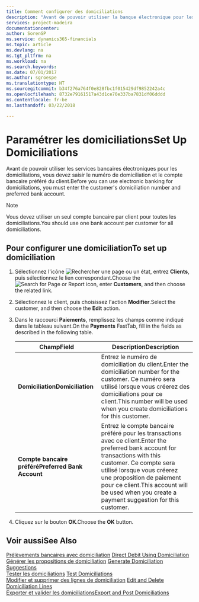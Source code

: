 ```yaml
---
title: Comment configurer des domiciliations
description: "Avant de pouvoir utiliser la banque électronique pour les domiciliations, vous devez entrer le compte bancaire préféré et le numéro de domiciliation du client."
services: project-madeira
documentationcenter: 
author: SorenGP
ms.service: dynamics365-financials
ms.topic: article
ms.devlang: na
ms.tgt_pltfrm: na
ms.workload: na
ms.search.keywords: 
ms.date: 07/01/2017
ms.author: sgroespe
ms.translationtype: HT
ms.sourcegitcommit: b34f276a764f0e828fbc1f015429df9852242a4c
ms.openlocfilehash: 8732e79161517a43d1ce70e337ba7831df06dddd
ms.contentlocale: fr-be
ms.lasthandoff: 03/22/2018

---
```

# <a name="set-up-domiciliations"></a><span data-ttu-id="0ff7a-103">Paramétrer les domiciliations</span><span class="sxs-lookup"><span data-stu-id="0ff7a-103">Set Up Domiciliations</span></span>
<span data-ttu-id="0ff7a-104">Avant de pouvoir utiliser les services bancaires électroniques pour les domiciliations, vous devez saisir le numéro de domiciliation et le compte bancaire préféré du client.</span><span class="sxs-lookup"><span data-stu-id="0ff7a-104">Before you can use electronic banking for domiciliations, you must enter the customer's domiciliation number and preferred bank account.</span></span>  

> [!NOTE]  
>  <span data-ttu-id="0ff7a-105">Vous devez utiliser un seul compte bancaire par client pour toutes les domiciliations.</span><span class="sxs-lookup"><span data-stu-id="0ff7a-105">You should use one bank account per customer for all domiciliations.</span></span>  

## <a name="to-set-up-domiciliation"></a><span data-ttu-id="0ff7a-106">Pour configurer une domiciliation</span><span class="sxs-lookup"><span data-stu-id="0ff7a-106">To set up domiciliation</span></span>  

1.  <span data-ttu-id="0ff7a-107">Sélectionnez l'icône ![Rechercher une page ou un état](../../media/ui-search/search_small.png "icône Rechercher une page ou un état"), entrez **Clients**, puis sélectionnez le lien correspondant.</span><span class="sxs-lookup"><span data-stu-id="0ff7a-107">Choose the ![Search for Page or Report](../../media/ui-search/search_small.png "Search for Page or Report icon") icon, enter **Customers**, and then choose the related link.</span></span>  
2.  <span data-ttu-id="0ff7a-108">Sélectionnez le client, puis choisissez l'action **Modifier**.</span><span class="sxs-lookup"><span data-stu-id="0ff7a-108">Select the customer, and then choose the **Edit** action.</span></span>  
3.  <span data-ttu-id="0ff7a-109">Dans le raccourci **Paiements**, remplissez les champs comme indiqué dans le tableau suivant.</span><span class="sxs-lookup"><span data-stu-id="0ff7a-109">On the **Payments** FastTab, fill in the fields as described in the following table.</span></span>  

    |<span data-ttu-id="0ff7a-110">Champ</span><span class="sxs-lookup"><span data-stu-id="0ff7a-110">Field</span></span>|<span data-ttu-id="0ff7a-111">Description</span><span class="sxs-lookup"><span data-stu-id="0ff7a-111">Description</span></span>|  
    |---------------------------------|---------------------------------------|  
    |<span data-ttu-id="0ff7a-112">**Domiciliation**</span><span class="sxs-lookup"><span data-stu-id="0ff7a-112">**Domiciliation**</span></span>|<span data-ttu-id="0ff7a-113">Entrez le numéro de domiciliation du client.</span><span class="sxs-lookup"><span data-stu-id="0ff7a-113">Enter the domiciliation number for the customer.</span></span> <span data-ttu-id="0ff7a-114">Ce numéro sera utilisé lorsque vous créerez des domiciliations pour ce client.</span><span class="sxs-lookup"><span data-stu-id="0ff7a-114">This number will be used when you create domiciliations for this customer.</span></span>|  
    |<span data-ttu-id="0ff7a-115">**Compte bancaire préféré**</span><span class="sxs-lookup"><span data-stu-id="0ff7a-115">**Preferred Bank Account**</span></span>|<span data-ttu-id="0ff7a-116">Entrez le compte bancaire préféré pour les transactions avec ce client.</span><span class="sxs-lookup"><span data-stu-id="0ff7a-116">Enter the preferred bank account for transactions with this customer.</span></span> <span data-ttu-id="0ff7a-117">Ce compte sera utilisé lorsque vous créerez une proposition de paiement pour ce client.</span><span class="sxs-lookup"><span data-stu-id="0ff7a-117">This account will be used when you create a payment suggestion for this customer.</span></span>|  

4.  <span data-ttu-id="0ff7a-118">Cliquez sur le bouton **OK**.</span><span class="sxs-lookup"><span data-stu-id="0ff7a-118">Choose the **OK** button.</span></span>  

## <a name="see-also"></a><span data-ttu-id="0ff7a-119">Voir aussi</span><span class="sxs-lookup"><span data-stu-id="0ff7a-119">See Also</span></span>  
 <span data-ttu-id="0ff7a-120">[Prélèvements bancaires avec domiciliation](direct-debit-using-domiciliation.md) </span><span class="sxs-lookup"><span data-stu-id="0ff7a-120">[Direct Debit Using Domiciliation](direct-debit-using-domiciliation.md) </span></span>  
 <span data-ttu-id="0ff7a-121">[Générer les propositions de domiciliation](how-to-generate-domiciliation-suggestions.md) </span><span class="sxs-lookup"><span data-stu-id="0ff7a-121">[Generate Domiciliation Suggestions](how-to-generate-domiciliation-suggestions.md) </span></span>  
 <span data-ttu-id="0ff7a-122">[Tester les domiciliations](how-to-test-domiciliations.md) </span><span class="sxs-lookup"><span data-stu-id="0ff7a-122">[Test Domiciliations](how-to-test-domiciliations.md) </span></span>  
 <span data-ttu-id="0ff7a-123">[Modifier et supprimer des lignes de domiciliation](how-to-edit-and-delete-domiciliation-lines.md) </span><span class="sxs-lookup"><span data-stu-id="0ff7a-123">[Edit and Delete Domiciliation Lines](how-to-edit-and-delete-domiciliation-lines.md) </span></span>  
 [<span data-ttu-id="0ff7a-124">Exporter et valider les domiciliations</span><span class="sxs-lookup"><span data-stu-id="0ff7a-124">Export and Post Domiciliations</span></span>](how-to-export-and-post-domiciliations.md)

